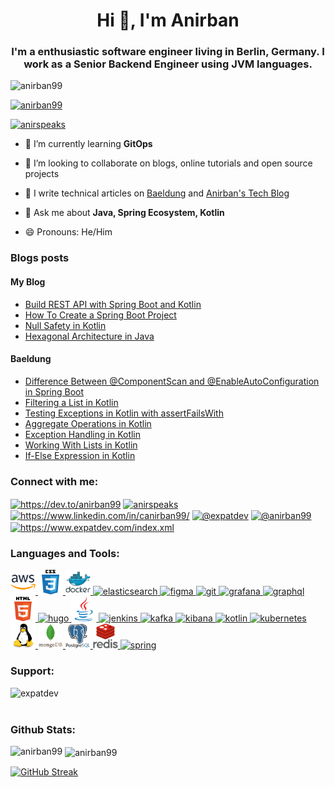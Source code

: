 <!-- ### Hi there 👋 -->

<!--
**anirban99/anirban99** is a ✨ _special_ ✨ repository because its `README.md` (this file) appears on your GitHub profile.

Here are some ideas to get you started:

- 🔭 I’m currently working on ...
- 🌱 I’m currently learning ...
- 👯 I’m looking to collaborate on ...
- 🤔 I’m looking for help with ...
- 💬 Ask me about ...
- 📫 How to reach me: ...
- 😄 Pronouns: ...
- ⚡ Fun fact: ...
-->
<h1 align="center">Hi 👋, I'm Anirban</h1>
<h3 align="center">I'm a enthusiastic software engineer living in Berlin, Germany. I work as a Senior Backend Engineer using JVM languages.</h3>

<p align="left"> <img src="https://komarev.com/ghpvc/?username=anirban99&label=Profile%20views&color=0e75b6&style=flat" alt="anirban99" /> </p>

<p align="left"> <a href="https://github.com/ryo-ma/github-profile-trophy"><img src="https://github-profile-trophy.vercel.app/?username=anirban99" alt="anirban99" /></a> </p>

<p align="left"> <a href="https://twitter.com/anirspeaks" target="blank"><img src="https://img.shields.io/twitter/follow/anirspeaks?logo=twitter&style=for-the-badge" alt="anirspeaks" /></a> </p>

- 🌱 I’m currently learning **GitOps**

- 👯 I’m looking to collaborate on blogs, online tutorials and open source projects

- 📝 I write technical articles on [Baeldung](https://www.baeldung.com/kotlin/author/anirbanchatterjee) and [Anirban's Tech Blog](https://theanirban.dev/)

- 💬 Ask me about **Java, Spring Ecosystem, Kotlin**

- 😄 Pronouns: He/Him

### Blogs posts

#### My Blog
<!-- BLOG-POST-LIST:START -->
- [Build REST API with Spring Boot and Kotlin](https://theanirban.dev/build-rest-api-spring-boot-kotlin/)
- [How To Create a Spring Boot Project](https://theanirban.dev/how-to-create-a-spring-boot-project/)
- [Null Safety in Kotlin](https://theanirban.dev/null-safety-in-kotlin/)
- [Hexagonal Architecture in Java](https://theanirban.dev/hexagonal-architecture-in-java/)
<!-- BLOG-POST-LIST:END -->

#### Baeldung
- [Difference Between @ComponentScan and @EnableAutoConfiguration in Spring Boot](https://www.baeldung.com/spring-componentscan-vs-enableautoconfiguration)
- [Filtering a List in Kotlin](https://www.baeldung.com/kotlin/list-filtering)
- [Testing Exceptions in Kotlin with assertFailsWith](https://www.baeldung.com/kotlin/assertfailswith)
- [Aggregate Operations in Kotlin](https://www.baeldung.com/kotlin/aggregate-operations)
- [Exception Handling in Kotlin](https://www.baeldung.com/kotlin/exception-handling)
- [Working With Lists in Kotlin](https://www.baeldung.com/kotlin/lists)
- [If-Else Expression in Kotlin](https://www.baeldung.com/kotlin/if-else-expression)

<h3 align="left">Connect with me:</h3>
<p align="left">
<a href="https://dev.to/anirban99" target="blank"><img align="center" src="https://raw.githubusercontent.com/rahuldkjain/github-profile-readme-generator/master/src/images/icons/Social/devto.svg" alt="https://dev.to/anirban99" height="30" width="40" /></a>
<a href="https://twitter.com/anirspeaks" target="blank"><img align="center" src="https://raw.githubusercontent.com/rahuldkjain/github-profile-readme-generator/master/src/images/icons/Social/twitter.svg" alt="anirspeaks" height="30" width="40" /></a>
<a href="https://www.linkedin.com/in/canirban99/" target="blank"><img align="center" src="https://raw.githubusercontent.com/rahuldkjain/github-profile-readme-generator/master/src/images/icons/Social/linked-in-alt.svg" alt="https://www.linkedin.com/in/canirban99/" height="30" width="40" /></a>
<a href="https://hashnode.com/@expatdev" target="blank"><img align="center" src="https://raw.githubusercontent.com/rahuldkjain/github-profile-readme-generator/master/src/images/icons/Social/hashnode.svg" alt="@expatdev" height="30" width="40" /></a>
<a href="https://medium.com/@anirban99" target="blank"><img align="center" src="https://raw.githubusercontent.com/rahuldkjain/github-profile-readme-generator/master/src/images/icons/Social/medium.svg" alt="@anirban99" height="30" width="40" /></a>
<a href="/https://www.expatdev.com/index.xml" target="blank"><img align="center" src="https://raw.githubusercontent.com/rahuldkjain/github-profile-readme-generator/master/src/images/icons/Social/rss.svg" alt="https://www.expatdev.com/index.xml" height="30" width="40" /></a>
</p>

<h3 align="left">Languages and Tools:</h3>
<p align="left"> <a href="https://aws.amazon.com" target="_blank" rel="noreferrer"> <img src="https://raw.githubusercontent.com/devicons/devicon/master/icons/amazonwebservices/amazonwebservices-original-wordmark.svg" alt="aws" width="40" height="40"/> </a> <a href="https://www.w3schools.com/css/" target="_blank" rel="noreferrer"> <img src="https://raw.githubusercontent.com/devicons/devicon/master/icons/css3/css3-original-wordmark.svg" alt="css3" width="40" height="40"/> </a> <a href="https://www.docker.com/" target="_blank" rel="noreferrer"> <img src="https://raw.githubusercontent.com/devicons/devicon/master/icons/docker/docker-original-wordmark.svg" alt="docker" width="40" height="40"/> </a> <a href="https://www.elastic.co" target="_blank" rel="noreferrer"> <img src="https://www.vectorlogo.zone/logos/elastic/elastic-icon.svg" alt="elasticsearch" width="40" height="40"/> </a> <a href="https://www.figma.com/" target="_blank" rel="noreferrer"> <img src="https://www.vectorlogo.zone/logos/figma/figma-icon.svg" alt="figma" width="40" height="40"/> </a> <a href="https://git-scm.com/" target="_blank" rel="noreferrer"> <img src="https://www.vectorlogo.zone/logos/git-scm/git-scm-icon.svg" alt="git" width="40" height="40"/> </a> <a href="https://grafana.com" target="_blank" rel="noreferrer"> <img src="https://www.vectorlogo.zone/logos/grafana/grafana-icon.svg" alt="grafana" width="40" height="40"/> </a> <a href="https://graphql.org" target="_blank" rel="noreferrer"> <img src="https://www.vectorlogo.zone/logos/graphql/graphql-icon.svg" alt="graphql" width="40" height="40"/> </a> <a href="https://www.w3.org/html/" target="_blank" rel="noreferrer"> <img src="https://raw.githubusercontent.com/devicons/devicon/master/icons/html5/html5-original-wordmark.svg" alt="html5" width="40" height="40"/> </a> <a href="https://gohugo.io/" target="_blank" rel="noreferrer"> <img src="https://api.iconify.design/logos-hugo.svg" alt="hugo" width="40" height="40"/> </a> <a href="https://www.java.com" target="_blank" rel="noreferrer"> <img src="https://raw.githubusercontent.com/devicons/devicon/master/icons/java/java-original.svg" alt="java" width="40" height="40"/> </a> <a href="https://www.jenkins.io" target="_blank" rel="noreferrer"> <img src="https://www.vectorlogo.zone/logos/jenkins/jenkins-icon.svg" alt="jenkins" width="40" height="40"/> </a> <a href="https://kafka.apache.org/" target="_blank" rel="noreferrer"> <img src="https://www.vectorlogo.zone/logos/apache_kafka/apache_kafka-icon.svg" alt="kafka" width="40" height="40"/> </a> <a href="https://www.elastic.co/kibana" target="_blank" rel="noreferrer"> <img src="https://www.vectorlogo.zone/logos/elasticco_kibana/elasticco_kibana-icon.svg" alt="kibana" width="40" height="40"/> </a> <a href="https://kotlinlang.org" target="_blank" rel="noreferrer"> <img src="https://www.vectorlogo.zone/logos/kotlinlang/kotlinlang-icon.svg" alt="kotlin" width="40" height="40"/> </a> <a href="https://kubernetes.io" target="_blank" rel="noreferrer"> <img src="https://www.vectorlogo.zone/logos/kubernetes/kubernetes-icon.svg" alt="kubernetes" width="40" height="40"/> </a> <a href="https://www.linux.org/" target="_blank" rel="noreferrer"> <img src="https://raw.githubusercontent.com/devicons/devicon/master/icons/linux/linux-original.svg" alt="linux" width="40" height="40"/> </a> <a href="https://www.mongodb.com/" target="_blank" rel="noreferrer"> <img src="https://raw.githubusercontent.com/devicons/devicon/master/icons/mongodb/mongodb-original-wordmark.svg" alt="mongodb" width="40" height="40"/> </a> <a href="https://www.postgresql.org" target="_blank" rel="noreferrer"> <img src="https://raw.githubusercontent.com/devicons/devicon/master/icons/postgresql/postgresql-original-wordmark.svg" alt="postgresql" width="40" height="40"/> </a> <a href="https://redis.io" target="_blank" rel="noreferrer"> <img src="https://raw.githubusercontent.com/devicons/devicon/master/icons/redis/redis-original-wordmark.svg" alt="redis" width="40" height="40"/> </a> <a href="https://spring.io/" target="_blank" rel="noreferrer"> <img src="https://www.vectorlogo.zone/logos/springio/springio-icon.svg" alt="spring" width="40" height="40"/> </a> </p>

<h3 align="left">Support:</h3>
<p><a href="https://www.buymeacoffee.com/expatdev"> <img align="left" src="https://cdn.buymeacoffee.com/buttons/v2/default-yellow.png" height="50" width="210" alt="expatdev" /></a></p><br><br>

<h3 align="left">Github Stats:</h3>
<p><img align="left" src="https://github-readme-stats.vercel.app/api/top-langs?username=anirban99&show_icons=true&locale=en&layout=compact" alt="anirban99" /></p>

<p>&nbsp;<img align="center" src="https://github-readme-stats.vercel.app/api?username=anirban99&show_icons=true&locale=en" alt="anirban99" /></p>

[![GitHub Streak](https://github-readme-streak-stats.herokuapp.com?user=anirban99)](https://git.io/streak-stats)

